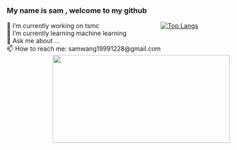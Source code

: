 

<!-- **samwang1228/samwang1228** is a ✨ _special_ ✨ repository because its `README.md` (this file) appears on your GitHub profile. -->

<!-- Here are some ideas to get you started: -->
<h3> My name is sam , welcome to my github </h3>
<div style="float:left;" >
<div>🔭 I’m currently working on tsmc </div>
<div>🌱 I’m currently learning machine learning </div>
<div> 💬 Ask me about ... </div>
<div> 📫 How to reach me: samwang19991228@gmail.com </div>
  </div>
<img  align = "right"  src ="https://github-readme-stats.vercel.app/api?username=samwang1228&show_icons=true&theme=tokyonight" width="400px" height="200">

[![Top Langs](https://github-readme-stats.vercel.app/api/top-langs/?username=samwang1228&layout=compact)](https://github.com/anuraghazra/github-readme-stats)
